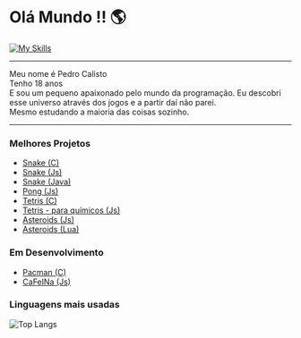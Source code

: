 # Olá Mundo !! 🌎

[![My Skills](https://skillicons.dev/icons?i=lua,js,ts,c,php,vue)](https://skillicons.dev)

---

Meu nome é Pedro Calisto  
Tenho 18 anos  
E sou um pequeno apaixonado pelo mundo da programação.
Eu descobri esse universo através dos jogos e a partir daí não parei.  
Mesmo estudando a maioria das coisas sozinho.

---

### Melhores Projetos
- [Snake (C)](https://github.com/DestinyFrog/snake-c-sdl2)
- [Snake (Js)](https://destinyfrog.github.io/snake-web/)
- [Snake (Java)](https://github.com/DestinyFrog/java-snake)
- [Pong (Js)](https://github.com/DestinyFrog/pong)
- [Tetris (C)](https://github.com/DestinyFrog/tetris-SDL2)
- [Tetris - para químicos (Js)](https://destinyfrog.github.io/periodic-tetris/)
- [Asteroids (Js)](https://destinyfrog.github.io/asteroids-web/)
- [Asteroids (Lua)](https://github.com/DestinyFrog/asteroids-love2d)

### Em Desenvolvimento
- [Pacman (C)](https://github.com/DestinyFrog/pacman-c-sdl2)
- [CaFeINa (Js)](https://cafeina-vite.onrender.com/)

### Linguagens mais usadas
![Top Langs](https://github-readme-stats.vercel.app/api/top-langs/?username=DestinyFrog&langs_count=8)
